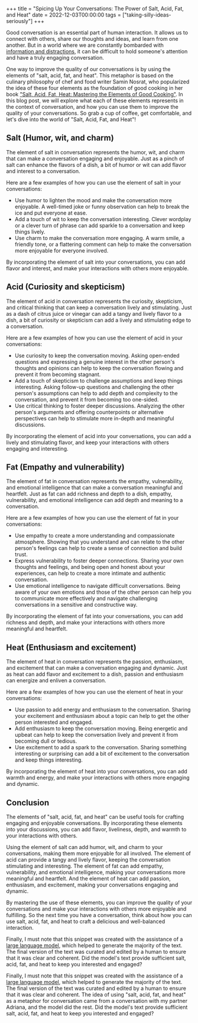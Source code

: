 +++
title = "Spicing Up Your Conversations: The Power of Salt, Acid, Fat, and Heat"
date = 2022-12-03T00:00:00
tags = ["taking-silly-ideas-seriously"]
+++

Good conversation is an essential part of human interaction. It allows us to connect with others, share our thoughts and ideas, and learn from one another. But in a world where we are constantly bombarded with [information and distractions](/snippets/2022-07-20-keyboards-everywhere/), it can be difficult to hold someone's attention and have a truly engaging conversation.

One way to improve the quality of our conversations is by using the elements of "salt, acid, fat, and heat". This metaphor is based on the culinary philosophy of chef and food writer Samin Nosrat, who popularized the idea of these four elements as the foundation of good cooking in her book ["Salt, Acid, Fat, Heat: Mastering the Elements of Good Cooking"](https://www.saltfatacidheat.com/).  In this blog post, we will explore what each of these elements represents in the context of conversation, and how you can use them to improve the quality of your conversations. So grab a cup of coffee, get comfortable, and let's dive into the world of "Salt, Acid, Fat, and Heat"!


## Salt (Humor, wit, and charm)

The element of salt in conversation represents the humor, wit, and charm that can make a conversation engaging and enjoyable. Just as a pinch of salt can enhance the flavors of a dish, a bit of humor or wit can add flavor and interest to a conversation.

Here are a few examples of how you can use the element of salt in your conversations:

* Use humor to lighten the mood and make the conversation more enjoyable. A well-timed joke or funny observation can help to break the ice and put everyone at ease.
* Add a touch of wit to keep the conversation interesting. Clever wordplay or a clever turn of phrase can add sparkle to a conversation and keep things lively.
* Use charm to make the conversation more engaging. A warm smile, a friendly tone, or a flattering comment can help to make the conversation more enjoyable for everyone involved.

By incorporating the element of salt into your conversations, you can add flavor and interest, and make your interactions with others more enjoyable.


## Acid (Curiosity and skepticism)

The element of acid in conversation represents the curiosity, skepticism, and critical thinking that can keep a conversation lively and stimulating. Just as a dash of citrus juice or vinegar can add a tangy and lively flavor to a dish, a bit of curiosity or skepticism can add a lively and stimulating edge to a conversation.

Here are a few examples of how you can use the element of acid in your conversations:

* Use curiosity to keep the conversation moving. Asking open-ended questions and expressing a genuine interest in the other person's thoughts and opinions can help to keep the conversation flowing and prevent it from becoming stagnant.
* Add a touch of skepticism to challenge assumptions and keep things interesting. Asking follow-up questions and challenging the other person's assumptions can help to add depth and complexity to the conversation, and prevent it from becoming too one-sided.
* Use critical thinking to foster deeper discussions. Analyzing the other person's arguments and offering counterpoints or alternative perspectives can help to stimulate more in-depth and meaningful discussions.

By incorporating the element of acid into your conversations, you can add a lively and stimulating flavor, and keep your interactions with others engaging and interesting.


## Fat (Empathy and vulnerability)

The element of fat in conversation represents the empathy, vulnerability, and emotional intelligence that can make a conversation meaningful and heartfelt. Just as fat can add richness and depth to a dish, empathy, vulnerability, and emotional intelligence can add depth and meaning to a conversation.

Here are a few examples of how you can use the element of fat in your conversations:

* Use empathy to create a more understanding and compassionate atmosphere. Showing that you understand and can relate to the other person's feelings can help to create a sense of connection and build trust.
* Express vulnerability to foster deeper connections. Sharing your own thoughts and feelings, and being open and honest about your experiences, can help to create a more intimate and authentic conversation.
* Use emotional intelligence to navigate difficult conversations. Being aware of your own emotions and those of the other person can help you to communicate more effectively and navigate challenging conversations in a sensitive and constructive way.

By incorporating the element of fat into your conversations, you can add richness and depth, and make your interactions with others more meaningful and heartfelt.


## Heat (Enthusiasm and excitement)

The element of heat in conversation represents the passion, enthusiasm, and excitement that can make a conversation engaging and dynamic. Just as heat can add flavor and excitement to a dish, passion and enthusiasm can energize and enliven a conversation.

Here are a few examples of how you can use the element of heat in your conversations:

* Use passion to add energy and enthusiasm to the conversation. Sharing your excitement and enthusiasm about a topic can help to get the other person interested and engaged.
* Add enthusiasm to keep the conversation moving. Being energetic and upbeat can help to keep the conversation lively and prevent it from becoming dull or tedious.
* Use excitement to add a spark to the conversation. Sharing something interesting or surprising can add a bit of excitement to the conversation and keep things interesting.

By incorporating the element of heat into your conversations, you can add warmth and energy, and make your interactions with others more engaging and dynamic.


## Conclusion

The elements of "salt, acid, fat, and heat" can be useful tools for crafting engaging and enjoyable conversations. By incorporating these elements into your discussions, you can add flavor, liveliness, depth, and warmth to your interactions with others.

Using the element of salt can add humor, wit, and charm to your conversations, making them more enjoyable for all involved. The element of acid can provide a tangy and lively flavor, keeping the conversation stimulating and interesting. The element of fat can add empathy, vulnerability, and emotional intelligence, making your conversations more meaningful and heartfelt. And the element of heat can add passion, enthusiasm, and excitement, making your conversations engaging and dynamic.

By mastering the use of these elements, you can improve the quality of your conversations and make your interactions with others more enjoyable and fulfilling. So the next time you have a conversation, think about how you can use salt, acid, fat, and heat to craft a delicious and well-balanced interaction.

Finally, I must note that this snippet was created with the assistance of a [large language model](https://chat.openai.com), which helped to generate the majority of the text. The final version of the text was curated and edited by a human to ensure that it was clear and coherent. Did the model's text provide sufficient salt, acid, fat, and heat to keep you interested and engaged?

Finally, I must note that this snippet was created with the assistance of a [large language model](https://chat.openai.com), which helped to generate the majority of the text. The final version of the text was curated and edited by a human to ensure that it was clear and coherent. The idea of using "salt, acid, fat, and heat" as a metaphor for conversation came from a conversation with my partner Adriana, and the model did the rest. Did the model's text provide sufficient salt, acid, fat, and heat to keep you interested and engaged?